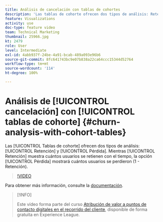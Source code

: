 ```yaml
---
title: Análisis de cancelación con tablas de cohortes
description: 'Las tablas de cohorte ofrecen dos tipos de análisis: Retención y Pérdida. Mientras Retención muestra cuántos usuarios se retienen con el tiempo, la opción Pérdida mostrará cuántos usuarios se perdieron (1 - Retención).'
feature: Visualizations
activity: use
doc-type: feature video
team: Technical Marketing
thumbnail: 25966.jpg
kt: 2479
role: User
level: Intermediate
exl-id: 4abb937f-24be-4a91-bcab-489a093e96b6
source-git-commit: 8fc641743bc9e07b838a22ca64ccc15344d52764
workflow-type: tm+mt
source-wordcount: '114'
ht-degree: 100%

---
```


# Análisis de [!UICONTROL cancelación] con [!UICONTROL tablas de cohorte] {#churn-analysis-with-cohort-tables}

Las [!UICONTROL Tablas de cohorte] ofrecen dos tipos de análisis: [!UICONTROL Retención] y [!UICONTROL Pérdida]. Mientras [!UICONTROL Retención] muestra cuántos usuarios se retienen con el tiempo, la opción [!UICONTROL Pérdida] mostrará cuántos usuarios se perdieron (1 - Retención).

>[!VIDEO](https://video.tv.adobe.com/v/25966/?quality=12&learn=on)

Para obtener más información, consulte la [documentación](https://experienceleague.adobe.com/docs/analytics/analyze/analysis-workspace/visualizations/cohort-table/cohort-analysis.html?lang=es).

>[!INFO]
>
> Este vídeo forma parte del curso [Atribución de valor a puntos de contacto digitales en el recorrido del cliente](https://experienceleague.adobe.com/?recommended=Analytics-U-1-2020.2&amp;lang=es), disponible de forma gratuita en Experience League.
